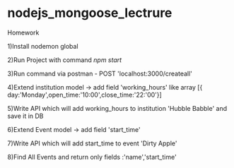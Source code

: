 # nodejs_mongoose_lectrure

Homework


1)Install nodemon global


2)Run Project with command *npm start*


3)Run command via postman -  POST 'localhost:3000/createall'


4)Extend institution model -> add field 'working_hours' like array [{ day:'Monday',open_time:'10:00',close_time:'22:'00'}]


5)Write API which will add working_hours to institution 'Hubble Babble' and save it in DB


6)Extend Event model -> add field 'start_time'


7)Write API which will add start_time to event 'Dirty Apple'


8)Find All Events and return  only fields :'name','start_time'
